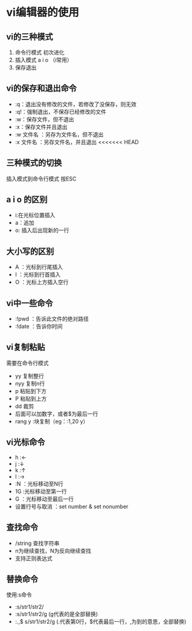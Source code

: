 # vi编辑器的使用

## vi的三种模式
1. 命令行模式 初次进化
2. 插入模式 a i o （i常用）
3. 保存退出

## vi的保存和退出命令
- :q：退出没有修改的文件，若修改了没保存，则无效
- :q!：强制退出，不保存已经修改的文件
- :w：保存文件，但不退出
- :x：保存文件并且退出
- :w 文件名 ：另存为文件名，但不退出
- :x 文件名 ：另存文件名，并且退出
<<<<<<< HEAD


## 三种模式的切换
插入模式到命令行模式 按ESC


## a i o 的区别
- i:在光标位置插入
- a：追加
- o: 插入后出现新的一行

## 大小写的区别
- A ：光标到行尾插入
- I ：光标到行首插入
- O ：光标上方插入空行

## vi中一些命令
- :!pwd ：告诉此文件的绝对路径
- :!date ：告诉你时间

## vi复制粘贴
需要在命令行模式
- yy  复制整行
- nyy 复制n行
- p   粘贴到下方
- P   粘贴到上方
- dd  裁剪
- 后面可以加数字，或者$为最后一行
- rang y :块复制（eg：:1,20 y）

## vi光标命令
- h :←
- j :↓
- k :↑
- l :→
- :N ：光标移动至N行
- 1G :光标移动至第一行
- G  ：光标移动至最后一行
- 设置行号与取消 ：set number & set nonumber

## 查找命令
- /string 查找字符串
- n为继续查找，N为反向继续查找
- 支持正则表达式

## 替换命令
使用:s命令
- :s/str1/str2/
- :s/str1/str2/g  (g代表的是全部替换)
- :.,$ s/str1/str2/g   (.代表第0行，$代表最后一行，,为到的意思，全部替换)


